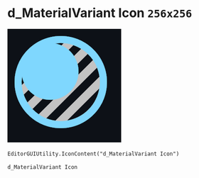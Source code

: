 # d_MaterialVariant Icon `256x256`
<img src="/img/d_MaterialVariant%20Icon.png" width=256 height=256>

``` CSharp
EditorGUIUtility.IconContent("d_MaterialVariant Icon")
```
```
d_MaterialVariant Icon
```
